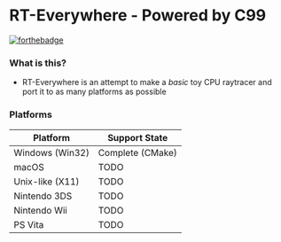 # RT-Everywhere - Powered by C99

[![forthebadge](https://forthebadge.com/images/badges/made-with-c.svg)](https://forthebadge.com)

### What is this?
* RT-Everywhere is an attempt to make a *basic* toy CPU raytracer and port it to as many platforms as possible

### Platforms
| Platform        | Support State     |
|-----------------|-------------------|
| Windows (Win32) | Complete (CMake)  |
| macOS           | TODO              |
| Unix-like (X11) | TODO              |
| Nintendo 3DS    | TODO              |
| Nintendo Wii    | TODO              |
| PS Vita         | TODO              |